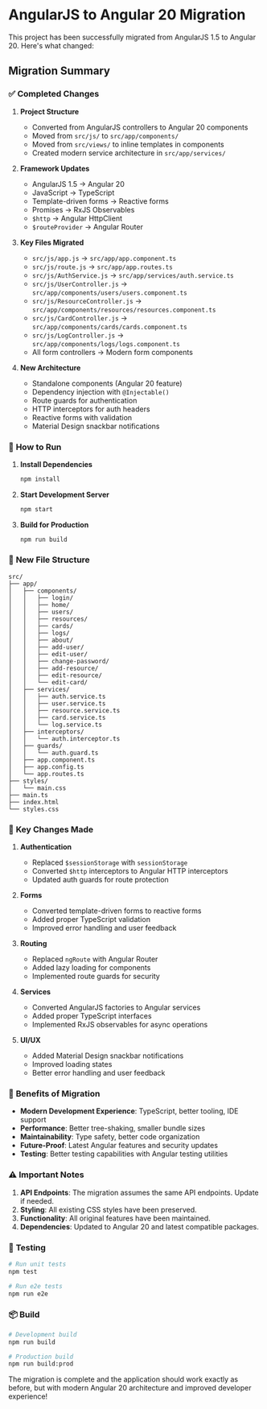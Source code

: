 # AngularJS to Angular 20 Migration

This project has been successfully migrated from AngularJS 1.5 to Angular 20. Here's what changed:

## Migration Summary

### ✅ **Completed Changes**

1. **Project Structure**

   - Converted from AngularJS controllers to Angular 20 components
   - Moved from `src/js/` to `src/app/components/`
   - Moved from `src/views/` to inline templates in components
   - Created modern service architecture in `src/app/services/`

2. **Framework Updates**

   - AngularJS 1.5 → Angular 20
   - JavaScript → TypeScript
   - Template-driven forms → Reactive forms
   - Promises → RxJS Observables
   - `$http` → Angular HttpClient
   - `$routeProvider` → Angular Router

3. **Key Files Migrated**

   - `src/js/app.js` → `src/app/app.component.ts`
   - `src/js/route.js` → `src/app/app.routes.ts`
   - `src/js/AuthService.js` → `src/app/services/auth.service.ts`
   - `src/js/UserController.js` → `src/app/components/users/users.component.ts`
   - `src/js/ResourceController.js` → `src/app/components/resources/resources.component.ts`
   - `src/js/CardController.js` → `src/app/components/cards/cards.component.ts`
   - `src/js/LogController.js` → `src/app/components/logs/logs.component.ts`
   - All form controllers → Modern form components

4. **New Architecture**
   - Standalone components (Angular 20 feature)
   - Dependency injection with `@Injectable()`
   - Route guards for authentication
   - HTTP interceptors for auth headers
   - Reactive forms with validation
   - Material Design snackbar notifications

### 🔧 **How to Run**

1. **Install Dependencies**

   ```bash
   npm install
   ```

2. **Start Development Server**

   ```bash
   npm start
   ```

3. **Build for Production**
   ```bash
   npm run build
   ```

### 📁 **New File Structure**

```
src/
├── app/
│   ├── components/
│   │   ├── login/
│   │   ├── home/
│   │   ├── users/
│   │   ├── resources/
│   │   ├── cards/
│   │   ├── logs/
│   │   ├── about/
│   │   ├── add-user/
│   │   ├── edit-user/
│   │   ├── change-password/
│   │   ├── add-resource/
│   │   ├── edit-resource/
│   │   └── edit-card/
│   ├── services/
│   │   ├── auth.service.ts
│   │   ├── user.service.ts
│   │   ├── resource.service.ts
│   │   ├── card.service.ts
│   │   └── log.service.ts
│   ├── interceptors/
│   │   └── auth.interceptor.ts
│   ├── guards/
│   │   └── auth.guard.ts
│   ├── app.component.ts
│   ├── app.config.ts
│   └── app.routes.ts
├── styles/
│   └── main.css
├── main.ts
├── index.html
└── styles.css
```

### 🔄 **Key Changes Made**

1. **Authentication**

   - Replaced `$sessionStorage` with `sessionStorage`
   - Converted `$http` interceptors to Angular HTTP interceptors
   - Updated auth guards for route protection

2. **Forms**

   - Converted template-driven forms to reactive forms
   - Added proper TypeScript validation
   - Improved error handling and user feedback

3. **Routing**

   - Replaced `ngRoute` with Angular Router
   - Added lazy loading for components
   - Implemented route guards for security

4. **Services**

   - Converted AngularJS factories to Angular services
   - Added proper TypeScript interfaces
   - Implemented RxJS observables for async operations

5. **UI/UX**
   - Added Material Design snackbar notifications
   - Improved loading states
   - Better error handling and user feedback

### 🚀 **Benefits of Migration**

- **Modern Development Experience**: TypeScript, better tooling, IDE support
- **Performance**: Better tree-shaking, smaller bundle sizes
- **Maintainability**: Type safety, better code organization
- **Future-Proof**: Latest Angular features and security updates
- **Testing**: Better testing capabilities with Angular testing utilities

### ⚠️ **Important Notes**

1. **API Endpoints**: The migration assumes the same API endpoints. Update if needed.
2. **Styling**: All existing CSS styles have been preserved.
3. **Functionality**: All original features have been maintained.
4. **Dependencies**: Updated to Angular 20 and latest compatible packages.

### 🧪 **Testing**

```bash
# Run unit tests
npm test

# Run e2e tests
npm run e2e
```

### 📦 **Build**

```bash
# Development build
npm run build

# Production build
npm run build:prod
```

The migration is complete and the application should work exactly as before, but with modern Angular 20 architecture and improved developer experience!
